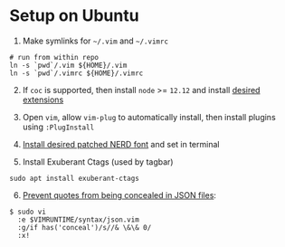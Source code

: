 # Setup on Ubuntu

1. Make symlinks for `~/.vim` and `~/.vimrc`

```
# run from within repo
ln -s `pwd`/.vim ${HOME}/.vim
ln -s `pwd`/.vimrc ${HOME}/.vimrc
```

2. If `coc` is supported, then install `node` >= `12.12` and install [desired extensions](https://github.com/neoclide/coc.nvim/wiki/Install-coc.nvim#install-extensions-for-programming-languages-you-use-daily)

3. Open `vim`, allow `vim-plug` to automatically install, then install plugins using `:PlugInstall`

4. [Install desired patched NERD font](https://github.com/ryanoasis/nerd-fonts#patched-fonts) and set in terminal

5. Install Exuberant Ctags (used by tagbar)

```
sudo apt install exuberant-ctags
```

6. [Prevent quotes from being concealed in JSON files](https://github.com/Yggdroot/indentLine/issues/140):

```
$ sudo vi
  :e $VIMRUNTIME/syntax/json.vim
  :g/if has('conceal')/s//& \&\& 0/
  :x!
```
